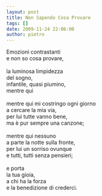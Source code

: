 ```yaml
---
layout: post
title: Non Sapendo Cosa Provare
tags: []
date: 2009-11-24 22:06:00
author: pietro
---
```

Emozioni contrastanti<br/>e non so cosa provare,<br/><br/>la luminosa limpidezza<br/>del sogno,<br/>infantile, quasi piumino,<br/>mentre qui<br/><br/>mentre qui mi costringo ogni giorno<br/>a cercare la mia via,<br/>per lui tutte vanno bene,<br/>ma è pur sempre una canzone;<br/><br/>mentre qui nessuno<br/>a parte la notte sulla fronte,<br/>per lui un sorriso ovunque<br/>e tutti, tutti senza pensieri;<br/><br/>e porta<br/>la tua gioia,<br/>a chi ha la forza<br/>e la benedizione di crederci.

